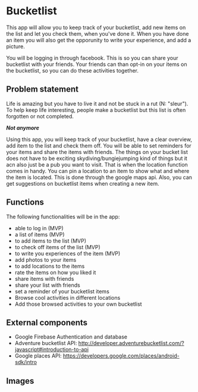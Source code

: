 # Bucketlist
This app will allow you to keep track of your bucketlist, add new items on the list and let you check them, when you've done it.
When you have done an item you will also get the opporunity to write your experience, and add a picture.

You will be logging in through facebook. This is so you can share your bucketlist with your friends. Your friends can than opt-in on your items on the bucketlist, so you can do these activities together.

## Problem statement
Life is amazing but you have to live it and not be stuck in a rut (N: "sleur"). To help keep life interesting, people make a bucketlist but this list is often forgotten or not completed.

__*Not anymore*__

Using this app, you will keep track of your bucketlist, have a clear overview, add item to the list and check them off. You will be able to set reminders for your items and share the items with friends.
The things on your bucket list does not have to be exciting skydiving/bungiejumping kind of things but it acn also just be a pub you want to visit. That is when the location function comes in handy. You can pin a location to an item to show what and where the item is located. This is done through the google maps api. Also, you can get suggestions on bucketlist items when creating a new item. 

## Functions
The following functionalities will be in the app:

* able to log in (MVP)
* a list of items (MVP)
* to add items to the list (MVP)
* to check off items of the list (MVP)
* to write you experiences of the item (MVP)
* add photos to your items
* to add locations to the items
* rate the items on how you liked it
* share items with friends
* share your list with friends
* set a reminder of your bucketlist items
* Browse cool activities in different locations
* Add those browsed activities to your own bucketlist

## External components
* Google Firebase Authentication and database
* Adventure bucketlist API: http://developer.adventurebucketlist.com/?javascript#introduction-to-api
* Google places API: https://developers.google.com/places/android-sdk/intro

## Images

